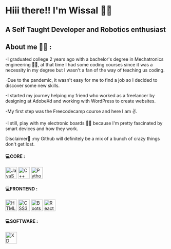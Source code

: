 Hiii there!! I'm Wissal  :raising_hand_woman:
==============================================================================================================================

A Self Taught Developer and Robotics enthusiast
-------------------------------------
## About me :woman_technologist: :

 -I graduated college 2 years ago with a bachelor's degree in Mechatronics engineering :woman_student:, at that time I had some coding courses since it was a necessity
                                                in my degree but I wasn't a fan of the way of teaching us coding.
                                   
 -Due to the pandemic, it wasn't easy for me to find a job so I decided to discover some new skills.
 
 -I started my journey helping my friend who worked as a freelancer by designing at AdobeXd and working with WordPress to create websites.
 
 -My first step was the Freecodecamp course and here I am :v:.
  
 -I still, play with my electronic boards :woman_shrugging: because I'm pretty fascinated by smart devices and how they work.
  
 Disclaimer:rocket: :my Github will definitely be a mix of a bunch of crazy things don't get lost.
  
  #### 💻CORE :
<p align="left">
<a href="https://developer.mozilla.org/en-US/docs/Web/JavaScript" target="_blank" rel="noreferrer"><img src="https://raw.githubusercontent.com/danielcranney/readme-generator/main/public/icons/skills/javascript-colored.svg" width="36" height="36" alt="JavaScript" /></a>
<a href="https://docs.microsoft.com/en-us/cpp/?view=msvc-170" target="_blank" rel="noreferrer"><img src="https://raw.githubusercontent.com/danielcranney/readme-generator/main/public/icons/skills/cplusplus-colored.svg" width="36" height="36" alt="C++" /></a>
<a href="https://www.python.org/" target="_blank" rel="noreferrer"><img src="https://raw.githubusercontent.com/danielcranney/readme-generator/main/public/icons/skills/python-colored.svg" width="36" height="36" alt="Python" /></a>
 
 #### 💻FRONTEND :
 
<a href="https://developer.mozilla.org/en-US/docs/Glossary/HTML5" target="_blank" rel="noreferrer"><img src="https://raw.githubusercontent.com/danielcranney/readme-generator/main/public/icons/skills/html5-colored.svg" width="36" height="36" alt="HTML5" /></a>
<a href="https://www.w3.org/TR/CSS/#css" target="_blank" rel="noreferrer"><img src="https://raw.githubusercontent.com/danielcranney/readme-generator/main/public/icons/skills/css3-colored.svg" width="36" height="36" alt="CSS3" /></a>
 <a href="https://getbootstrap.com/" target="_blank" rel="noreferrer"><img src="https://raw.githubusercontent.com/danielcranney/readme-generator/main/public/icons/skills/bootstrap-colored.svg" width="36" height="36" alt="Bootstrap" /></a>
<a href="https://reactjs.org/" target="_blank" rel="noreferrer"><img src="https://raw.githubusercontent.com/danielcranney/readme-generator/main/public/icons/skills/react-colored.svg" width="36" height="36" alt="React" /></a>
 
#### 💻SOFTWARE :
 
<a href="https://www.adobe.com/uk/products/xd.html" target="_blank" rel="noreferrer"><img src="https://raw.githubusercontent.com/danielcranney/readme-generator/main/public/icons/skills/xd-colored.svg" width="36" height="36" alt="XD" /></a>
</p>
                    
